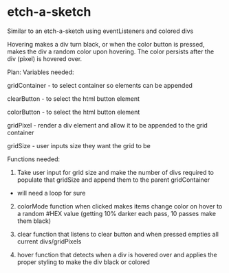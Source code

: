 # etch-a-sketch
Similar to an etch-a-sketch using eventListeners and colored divs

Hovering makes a div turn black, or when the color button is pressed, makes the
div a random color upon hovering. The color persists after the div (pixel) is
hovered over.

Plan:
Variables needed:

gridContainer - to select container so elements can be appended

clearButton - to select the html button element

colorButton - to select the html button element

gridPixel - render a div element and allow it to be appended to the grid container

gridSize - user inputs size they want the grid to be

Functions needed:

1. Take user input for grid size and make the number of divs required to populate that gridSize and append them to the parent gridContainer
  - will need a loop for sure

2. colorMode function when clicked makes items change color on hover to a random #HEX value (getting 10% darker each pass, 10 passes make them black)

3. clear function that listens to clear button and when pressed empties all current divs/gridPixels

4. hover function that detects when a div is hovered over and applies the proper styling to make the div black or colored
